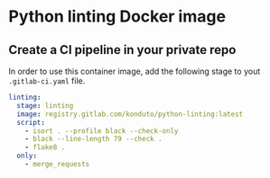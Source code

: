 # Python linting Docker image

## Create a CI pipeline in your private repo
In order to use this container image, add the following stage to yout `.gitlab-ci.yaml` file.

```yaml
linting:
  stage: linting
  image: registry.gitlab.com/konduto/python-linting:latest
  script:
    - isort . --profile black --check-only
    - black --line-length 79 --check .
    - flake8 .
  only:
    - merge_requests
```
